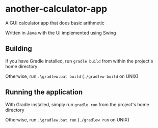 # another-calculator-app
A GUI calculator app that does basic arithmetic

Written in Java with the UI implemented using Swing

## Building

If you have Gradle installed, run `gradle build` from within the project's home directory

Otherwise, run `.\gradlew.bat build` (`./gradlew build` on UNIX)

## Running the application

With Gradle installed, simply run `gradle run` from the project's home directory

Otherwise, run `.\gradlew.bat run` (`./gradlew run` on UNIX)